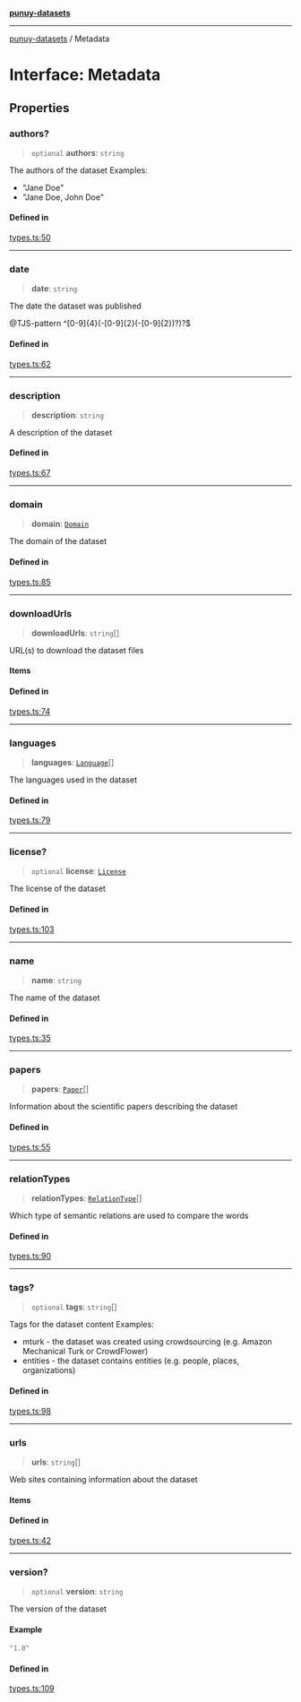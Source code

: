 [**punuy-datasets**](../README.md)

***

[punuy-datasets](../README.md) / Metadata

# Interface: Metadata

## Properties

### authors?

> `optional` **authors**: `string`

The authors of the dataset
Examples:
- "Jane Doe"
- "Jane Doe, John Doe"

#### Defined in

[types.ts:50](https://github.com/andrefs/punuy-datasets/blob/2ab7ec1a156cfe73e9f7a4cc3af05554fc644054/src/lib/types.ts#L50)

***

### date

> **date**: `string`

The date the dataset was published

@TJS-pattern ^[0-9]{4}(-[0-9]{2}(-[0-9]{2})?)?$

#### Defined in

[types.ts:62](https://github.com/andrefs/punuy-datasets/blob/2ab7ec1a156cfe73e9f7a4cc3af05554fc644054/src/lib/types.ts#L62)

***

### description

> **description**: `string`

A description of the dataset

#### Defined in

[types.ts:67](https://github.com/andrefs/punuy-datasets/blob/2ab7ec1a156cfe73e9f7a4cc3af05554fc644054/src/lib/types.ts#L67)

***

### domain

> **domain**: [`Domain`](../type-aliases/Domain.md)

The domain of the dataset

#### Defined in

[types.ts:85](https://github.com/andrefs/punuy-datasets/blob/2ab7ec1a156cfe73e9f7a4cc3af05554fc644054/src/lib/types.ts#L85)

***

### downloadUrls

> **downloadUrls**: `string`[]

URL(s) to download the dataset files

#### Items

#### Defined in

[types.ts:74](https://github.com/andrefs/punuy-datasets/blob/2ab7ec1a156cfe73e9f7a4cc3af05554fc644054/src/lib/types.ts#L74)

***

### languages

> **languages**: [`Language`](../type-aliases/Language.md)[]

The languages used in the dataset

#### Defined in

[types.ts:79](https://github.com/andrefs/punuy-datasets/blob/2ab7ec1a156cfe73e9f7a4cc3af05554fc644054/src/lib/types.ts#L79)

***

### license?

> `optional` **license**: [`License`](License.md)

The license of the dataset

#### Defined in

[types.ts:103](https://github.com/andrefs/punuy-datasets/blob/2ab7ec1a156cfe73e9f7a4cc3af05554fc644054/src/lib/types.ts#L103)

***

### name

> **name**: `string`

The name of the dataset

#### Defined in

[types.ts:35](https://github.com/andrefs/punuy-datasets/blob/2ab7ec1a156cfe73e9f7a4cc3af05554fc644054/src/lib/types.ts#L35)

***

### papers

> **papers**: [`Paper`](Paper.md)[]

Information about the scientific papers describing the dataset

#### Defined in

[types.ts:55](https://github.com/andrefs/punuy-datasets/blob/2ab7ec1a156cfe73e9f7a4cc3af05554fc644054/src/lib/types.ts#L55)

***

### relationTypes

> **relationTypes**: [`RelationType`](../type-aliases/RelationType.md)[]

Which type of semantic relations are used to compare the words

#### Defined in

[types.ts:90](https://github.com/andrefs/punuy-datasets/blob/2ab7ec1a156cfe73e9f7a4cc3af05554fc644054/src/lib/types.ts#L90)

***

### tags?

> `optional` **tags**: `string`[]

Tags for the dataset content
Examples:
- mturk - the dataset was created using crowdsourcing (e.g. Amazon Mechanical Turk or CrowdFlower)
- entities - the dataset contains entities (e.g. people, places, organizations)

#### Defined in

[types.ts:98](https://github.com/andrefs/punuy-datasets/blob/2ab7ec1a156cfe73e9f7a4cc3af05554fc644054/src/lib/types.ts#L98)

***

### urls

> **urls**: `string`[]

Web sites containing information about the dataset

#### Items

#### Defined in

[types.ts:42](https://github.com/andrefs/punuy-datasets/blob/2ab7ec1a156cfe73e9f7a4cc3af05554fc644054/src/lib/types.ts#L42)

***

### version?

> `optional` **version**: `string`

The version of the dataset

#### Example

```ts
"1.0"
```

#### Defined in

[types.ts:109](https://github.com/andrefs/punuy-datasets/blob/2ab7ec1a156cfe73e9f7a4cc3af05554fc644054/src/lib/types.ts#L109)
